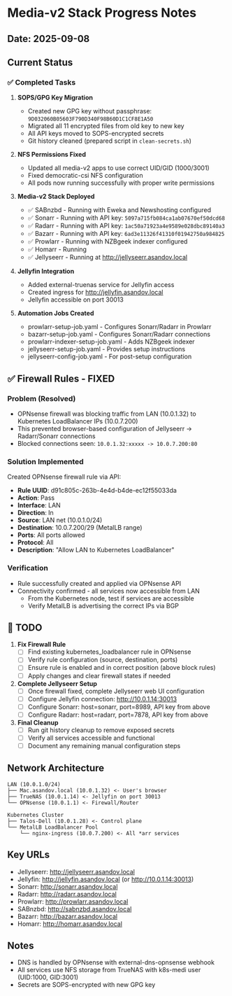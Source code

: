 # Media-v2 Stack Progress Notes

## Date: 2025-09-08

## Current Status

### ✅ Completed Tasks

1. **SOPS/GPG Key Migration**
   - Created new GPG key without passphrase: `9D032060B05603F790D340F98B60D1C1CF8E1A50`
   - Migrated all 11 encrypted files from old key to new key
   - All API keys moved to SOPS-encrypted secrets
   - Git history cleaned (prepared script in `clean-secrets.sh`)

2. **NFS Permissions Fixed** 
   - Updated all media-v2 apps to use correct UID/GID (1000/3001)
   - Fixed democratic-csi NFS configuration
   - All pods now running successfully with proper write permissions

3. **Media-v2 Stack Deployed**
   - ✅ SABnzbd - Running with Eweka and Newshosting configured
   - ✅ Sonarr - Running with API key: `5097a715fb084ca1ab07670ef50dcd68`
   - ✅ Radarr - Running with API key: `1ac50a71923a4e9589e028dbc89140a3`
   - ✅ Bazarr - Running with API key: `6ad3e11326f41310f01942750a984825`
   - ✅ Prowlarr - Running with NZBgeek indexer configured
   - ✅ Homarr - Running
   - ✅ Jellyseerr - Running at http://jellyseerr.asandov.local

4. **Jellyfin Integration**
   - Added external-truenas service for Jellyfin access
   - Created ingress for http://jellyfin.asandov.local
   - Jellyfin accessible on port 30013

5. **Automation Jobs Created**
   - prowlarr-setup-job.yaml - Configures Sonarr/Radarr in Prowlarr
   - bazarr-setup-job.yaml - Configures Sonarr/Radarr connections
   - prowlarr-indexer-setup-job.yaml - Adds NZBgeek indexer
   - jellyseerr-setup-job.yaml - Provides setup instructions
   - jellyseerr-config-job.yaml - For post-setup configuration

## ✅ Firewall Rules - FIXED

### Problem (Resolved)
- OPNsense firewall was blocking traffic from LAN (10.0.1.32) to Kubernetes LoadBalancer IPs (10.0.7.200)
- This prevented browser-based configuration of Jellyseerr -> Radarr/Sonarr connections
- Blocked connections seen: `10.0.1.32:xxxxx -> 10.0.7.200:80`

### Solution Implemented
Created OPNsense firewall rule via API:
- **Rule UUID**: d91c805c-263b-4e4d-b4de-ec12f55033da
- **Action**: Pass
- **Interface**: LAN
- **Direction**: In
- **Source**: LAN net (10.0.1.0/24)
- **Destination**: 10.0.7.200/29 (MetalLB range)
- **Ports**: All ports allowed
- **Protocol**: All
- **Description**: "Allow LAN to Kubernetes LoadBalancer"

### Verification
- Rule successfully created and applied via OPNsense API
- Connectivity confirmed - all services now accessible from LAN
   - From the Kubernetes node, test if services are accessible
   - Verify MetalLB is advertising the correct IPs via BGP

## 📝 TODO

1. **Fix Firewall Rule**
   - [ ] Find existing kubernetes_loadbalancer rule in OPNsense
   - [ ] Verify rule configuration (source, destination, ports)
   - [ ] Ensure rule is enabled and in correct position (above block rules)
   - [ ] Apply changes and clear firewall states if needed

2. **Complete Jellyseerr Setup**
   - [ ] Once firewall fixed, complete Jellyseerr web UI configuration
   - [ ] Configure Jellyfin connection: http://10.0.1.14:30013
   - [ ] Configure Sonarr: host=sonarr, port=8989, API key from above
   - [ ] Configure Radarr: host=radarr, port=7878, API key from above

3. **Final Cleanup**
   - [ ] Run git history cleanup to remove exposed secrets
   - [ ] Verify all services accessible and functional
   - [ ] Document any remaining manual configuration steps

## Network Architecture

```
LAN (10.0.1.0/24)
├── Mac.asandov.local (10.0.1.32) <- User's browser
├── TrueNAS (10.0.1.14) <- Jellyfin on port 30013
└── OPNsense (10.0.1.1) <- Firewall/Router

Kubernetes Cluster
├── Talos-Dell (10.0.1.28) <- Control plane
└── MetalLB LoadBalancer Pool
    └── nginx-ingress (10.0.7.200) <- All *arr services
```

## Key URLs
- Jellyseerr: http://jellyseerr.asandov.local
- Jellyfin: http://jellyfin.asandov.local (or http://10.0.1.14:30013)
- Sonarr: http://sonarr.asandov.local
- Radarr: http://radarr.asandov.local
- Prowlarr: http://prowlarr.asandov.local
- SABnzbd: http://sabnzbd.asandov.local
- Bazarr: http://bazarr.asandov.local
- Homarr: http://homarr.asandov.local

## Notes
- DNS is handled by OPNsense with external-dns-opnsense webhook
- All services use NFS storage from TrueNAS with k8s-medi user (UID:1000, GID:3001)
- Secrets are SOPS-encrypted with new GPG key